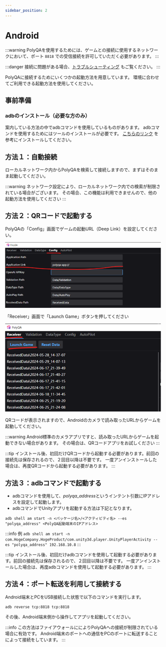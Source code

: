 ```yaml
---
sidebar_position: 2
---
```


# Android

:::warning
PolyQAを使用するためには、ゲームとの接続に使用するネットワークにおいて、ポート `8818` での受信接続を許可していただく必要があります。
:::

:::danger
接続に問題がある場合、[トラブルシューティング](./troubleshooting) もご覧ください。
:::

PolyQAに接続するためにいくつかの起動方法を用意しています。
環境に合わせてご利用できる起動方法を使用してください。

## 事前準備

### adbのインストール（必要な方のみ）

案内している方法の中でadbコマンドを使用しているものがあります。
adbコマンドを使用するためにはツールのインストールが必要です。
[こちらのリンク](https://tech.la-fra.com/2018/07/29/post-204/) を参考にインストールしてください。

## 方法１：自動接続

ローカルネットワーク内からPolyQAを検索して接続しますので、まずはそのまま起動してください。

:::warning
ネットワーク設定により、ローカルネットワーク内での検索が制限されている場合がございます。
その場合、この機能は利用できませんので、他の起動方法を使用してください
:::

## 方法２：QRコードで起動する

PolyQAの「Config」画面でゲームの起動URL（Deep Link）を設定してください。

![](./img/application_link.png)

「Receiver」画面で「Launch Game」ボタンを押してください

![](./img/launch_game.png)

QRコードが表示されますので、Androidのカメラで読み取ったURLからゲームを起動してください。

:::warning
Android標準のカメラアプリですと、読み取ったURLからゲームを起動できない場合があります。
その場合は、QRコードアプリをお試しください
:::

:::tip
インストール後、初回だけQRコードから起動する必要があります。前回の接続先は保存されるので、２回目以降は不要です。
一度アンインストールした場合は、再度QRコードから起動する必要があります。
:::

## 方法３：adbコマンドで起動する

- adbコマンドを使用して、*polyqa_address*というインテント引数にIPアドレスを設定して起動します。
- adbコマンドでUnityアプリを起動する方法は下記となります。

```
adb shell am start -n <パッケージ名>/<アクティビティ名> --es "polyqa_address" <PolyQA起動端末のIPアドレス>
```

:::info 例
`adb shell am start -n com.HogeCompany.HogeProduct/com.unity3d.player.UnityPlayerActivity --es "polyqa_address" 192.168.10.8`
:::

:::tip
インストール後、初回だけadbコマンドを使用して起動する必要があります。前回の接続先は保存されるので、２回目以降は不要です。
一度アンインストールした場合は、再度adbコマンドを使用して起動する必要があります。
:::

## 方法４：ポート転送を利用して接続する

Android端末とPCをUSB接続した状態で以下のコマンドを実行します。

```
adb reverse tcp:8818 tcp:8818
```

その後、Android端末側から操作してアプリを起動してください。

:::info
この方法はファイアウォールにによりPolyQAへの接続が制限されている場合に有効です。
Android端末のポートへの通信をPCのポートに転送することによって接続をしています。
:::